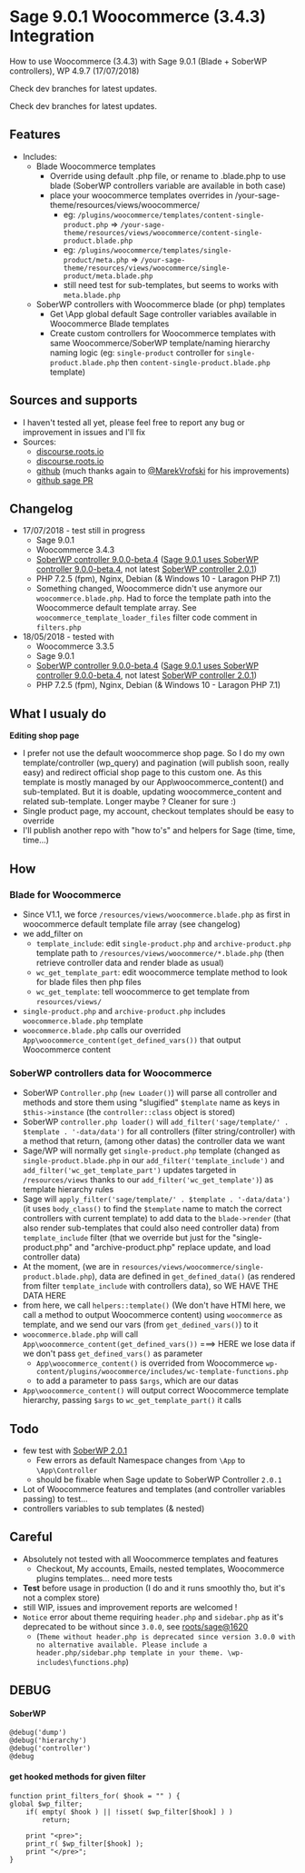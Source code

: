 # Sage 9.0.1 Woocommerce (3.4.3) Integration
How to use Woocommerce (3.4.3) with Sage 9.0.1 (Blade + SoberWP controllers), WP 4.9.7 (17/07/2018)

Check dev branches for latest updates.

Check dev branches for latest updates.

## Features
- Includes: 
  - Blade Woocommerce templates
    - Override using default .php file, or rename to .blade.php to use blade (SoberWP controllers variable are available in both case)
    - place your woocommerce templates overrides in /your-sage-theme/resources/views/woocommerce/
      - eg: `/plugins/woocommerce/templates/content-single-product.php` => `/your-sage-theme/resources/views/woocommerce/content-single-product.blade.php`
      - eg: `/plugins/woocommerce/templates/single-product/meta.php` => `/your-sage-theme/resources/views/woocommerce/single-product/meta.blade.php`
      - still need test for sub-templates, but seems to works with `meta.blade.php`
  - SoberWP controllers with Woocommerce blade (or php) templates
    - Get \App global default Sage controller variables available in Woocommerce Blade templates
    - Create custom controllers for Woocommerce templates with same Woocommerce/SoberWP template/naming hierarchy naming logic (eg: `single-product` controller for `single-product.blade.php` then `content-single-product.blade.php` template)
  
## Sources and supports
- I haven't tested all yet, please feel free to report any bug or improvement in issues and I'll fix
- Sources:
  - [discourse.roots.io](https://discourse.roots.io/t/woocommerce-blade-sage-9/8449/17)
  - [discourse.roots.io](https://discourse.roots.io/t/any-working-example-of-sage-9-latest-sage-9-0-0-beta-4-with-woocommerce-3-1-1/10099/17)
  - [github](https://github.com/MarekVrofski/Sage-Woocommerce) (much thanks again to [@MarekVrofski](https://github.com/MarekVrofski/) for his improvements)
  - [github sage PR](https://github.com/roots/sage/pull/1923)

## Changelog
- 17/07/2018 - test still in progress
    - Sage 9.0.1
    - Woocommerce 3.4.3
    - [SoberWP controller 9.0.0-beta.4](https://github.com/soberwp/controller/releases) ([Sage 9.0.1 uses SoberWP controller 9.0.0-beta.4](https://github.com/roots/sage/blob/master/composer.json), not latest [SoberWP controller 2.0.1](https://github.com/soberwp/controller/releases))
    - PHP 7.2.5 (fpm), Nginx, Debian (& Windows 10 - Laragon PHP 7.1)
    - Something changed, Woocommerce didn't use anymore our `woocommerce.blade.php`. Had to force the template path into the Woocommerce default template array. See `woocommerce_template_loader_files` filter code comment in `filters.php`
- 18/05/2018 - tested with
    - Woocommerce 3.3.5
    - Sage 9.0.1
    - [SoberWP controller 9.0.0-beta.4](https://github.com/soberwp/controller/releases) ([Sage 9.0.1 uses SoberWP controller 9.0.0-beta.4](https://github.com/roots/sage/blob/master/composer.json), not latest [SoberWP controller 2.0.1](https://github.com/soberwp/controller/releases))
    - PHP 7.2.5 (fpm), Nginx, Debian (& Windows 10 - Laragon PHP 7.1)

## What I usualy do

**Editing shop page**

- I prefer not use the default woocommerce shop page. So I do my own template/controller (wp_query) and pagination (will publish soon, really easy) and redirect official shop page to this custom one. As this template is mostly managed by our App\woocommerce_content() and sub-templated. But it is doable, updating woocommerce_content and related sub-template. Longer maybe ? Cleaner for sure :)
- Single product page, my account, checkout templates should be easy to override
- I'll publish another repo with "how to's" and helpers for Sage (time, time, time...)


## How
### Blade for Woocommerce
- Since V1.1, we force `/resources/views/woocommerce.blade.php` as first in woocommerce default template file array (see changelog)
- we add_filter on 
  - `template_include`: edit `single-product.php` and `archive-product.php` template path to `/resources/views/woocommerce/*.blade.php` (then retrieve controller data and render blade as usual)
  - `wc_get_template_part`: edit woocommerce template method to look for blade files then php files
  - `wc_get_template`: tell woocommerce to get template from `resources/views/`
- `single-product.php` and `archive-product.php` includes `woocommerce.blade.php` template
- `woocommerce.blade.php` calls our overrided `App\woocommerce_content(get_defined_vars())` that output Woocommerce content

### SoberWP controllers data for Woocommerce
- SoberWP `Controller.php` (`new Loader()`) will parse all controller and methods and store them using "slugified" `$template` name as keys in `$this->instance` (the `controller::class` object is stored)
- SoberWP `controller.php loader()` will `add_filter('sage/template/' . $template . '-data/data')` for all controllers (filter string/controller) with a method that return, (among other datas) the controller data we want
- Sage/WP will normally get `single-product.php` template (changed as `single-product.blade.php` in our `add_filter('template_include')` and `add_filter('wc_get_template_part')` updates targeted in `/resources/views` thanks to our `add_filter('wc_get_template')`) as template hierarchy rules
- Sage will `apply_filter('sage/template/' . $template . '-data/data')` (it uses `body_class()` to find the `$template` name to match the correct controllers with current template) to add data to the `blade->render` (that also render sub-templates that could also need controller data) from `template_include` filter (that we override but just for the "single-product.php" and "archive-product.php" replace update, and load controller data)
- At the moment, (we are in `resources/views/woocommerce/single-product.blade.php`), data are defined in `get_defined_data()` (as rendered from filter `template_include` with controllers data), so WE HAVE THE DATA HERE
- from here, we call `helpers::template()` (We don't have HTMl here, we call a method to output Woocommerce content) using `woocommerce` as template, and we send our vars (from `get_dedined_vars()`) to it
- `woocommerce.blade.php` will call `App\woocommerce_content(get_defined_vars())` ===> HERE we lose data if we don't pass `get_defined_vars()` as parameter
    - `App\woocommerce_content()` is overrided from Woocommerce `wp-content/plugins/woocommerce/includes/wc-template-functions.php`
    - to add a parameter to pass `$args`, which are our datas
- `App\woocommerce_content()` will output correct Woocommerce template hierarchy, passing `$args` to `wc_get_template_part()` it calls

## Todo
- few test with [SoberWP 2.0.1](https://github.com/soberwp/controller/releases)
  - Few errors as default Namespace changes from `\App` to `\App\Controller`
  - should be fixable when Sage update to SoberWP Controller `2.0.1`
- Lot of Woocommerce features and templates (and controller variables passing) to test...
- controllers variables to sub templates (& nested)

## Careful
- Absolutely not tested with all Woocommerce templates and features
  - Checkout, My accounts, Emails, nested templates, Woocommerce plugins templates... need more tests
- **Test** before usage in production (I do and it runs smoothly tho, but it's not a complex store)
- still WIP, issues and improvement reports are welcomed !
- `Notice` error about theme requiring `header.php` and `sidebar.php` as it's deprecated to be without since `3.0.0`, see [roots/sage@1620](https://github.com/roots/sage/issues/1620) 
  - (`Theme without header.php is deprecated since version 3.0.0 with no alternative available. Please include a header.php/sidebar.php template in your theme. \wp-includes\functions.php`)

## DEBUG
#### SoberWP
```
@debug('dump')
@debug('hierarchy')
@debug('controller')
@debug
```

#### get hooked methods for given filter
```
function print_filters_for( $hook = "" ) {
global $wp_filter;
    if( empty( $hook ) || !isset( $wp_filter[$hook] ) )
        return;

    print "<pre>";
    print_r( $wp_filter[$hook] );
    print "</pre>";
}
```
